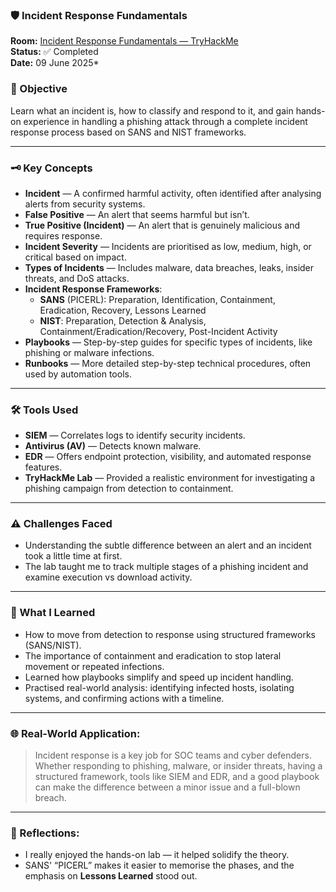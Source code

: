 ### 🛡️ Incident Response Fundamentals

**Room:** [Incident Response Fundamentals — TryHackMe](https://tryhackme.com/room/incidentresponsefundamentals)  
**Status:** ✅ Completed  
**Date:** 09 June 2025* 

### 🎯 Objective
Learn what an incident is, how to classify and respond to it, and gain hands-on experience in handling a phishing attack through a complete incident response process based on SANS and NIST frameworks.

---

### 🗝️ Key Concepts  
- **Incident** — A confirmed harmful activity, often identified after analysing alerts from security systems.  
- **False Positive** — An alert that seems harmful but isn’t.  
- **True Positive (Incident)** — An alert that is genuinely malicious and requires response.  
- **Incident Severity** — Incidents are prioritised as low, medium, high, or critical based on impact.  
- **Types of Incidents** — Includes malware, data breaches, leaks, insider threats, and DoS attacks.  
- **Incident Response Frameworks**:  
  - **SANS** (PICERL): Preparation, Identification, Containment, Eradication, Recovery, Lessons Learned  
  - **NIST**: Preparation, Detection & Analysis, Containment/Eradication/Recovery, Post-Incident Activity  
- **Playbooks** — Step-by-step guides for specific types of incidents, like phishing or malware infections.  
- **Runbooks** — More detailed step-by-step technical procedures, often used by automation tools.

---

### 🛠️ Tools Used
- **SIEM** — Correlates logs to identify security incidents.  
- **Antivirus (AV)** — Detects known malware.  
- **EDR** — Offers endpoint protection, visibility, and automated response features.  
- **TryHackMe Lab** — Provided a realistic environment for investigating a phishing campaign from detection to containment.

---

### ⚠️ Challenges Faced
- Understanding the subtle difference between an alert and an incident took a little time at first.
- The lab taught me to track multiple stages of a phishing incident and examine execution vs download activity.

---

### 🧠 What I Learned
- How to move from detection to response using structured frameworks (SANS/NIST).  
- The importance of containment and eradication to stop lateral movement or repeated infections.  
- Learned how playbooks simplify and speed up incident handling.  
- Practised real-world analysis: identifying infected hosts, isolating systems, and confirming actions with a timeline.

---

### 🌐 Real-World Application:
> Incident response is a key job for SOC teams and cyber defenders. Whether responding to phishing, malware, or insider threats, having a structured framework, tools like SIEM and EDR, and a good playbook can make the difference between a minor issue and a full-blown breach.

---

### 💭 Reflections:
- I really enjoyed the hands-on lab — it helped solidify the theory.  
- SANS' “PICERL” makes it easier to memorise the phases, and the emphasis on **Lessons Learned** stood out.  
